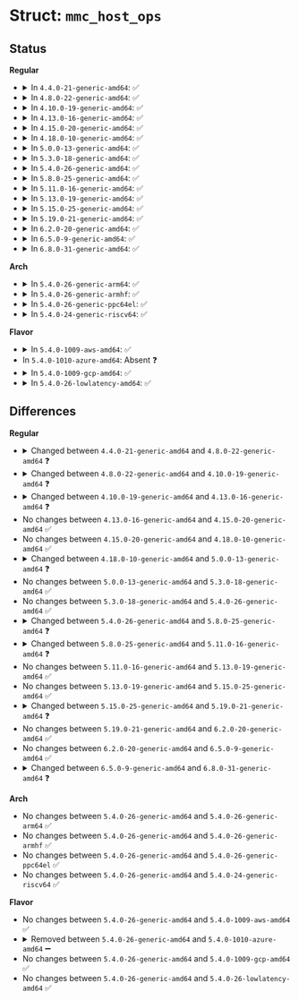 # Struct: <code>mmc_host_ops</code>

## Status
<b>Regular</b>
<ul>
<li>
<details>
<summary>In <code>4.4.0-21-generic-amd64</code>: ✅</summary>

```c
struct mmc_host_ops {
    void (*)(struct mmc_host *, struct mmc_request *, int) post_req;
    void (*)(struct mmc_host *, struct mmc_request *, bool) pre_req;
    void (*)(struct mmc_host *, struct mmc_request *) request;
    void (*)(struct mmc_host *, struct mmc_ios *) set_ios;
    int (*)(struct mmc_host *) get_ro;
    int (*)(struct mmc_host *) get_cd;
    void (*)(struct mmc_host *, int) enable_sdio_irq;
    void (*)(struct mmc_host *, struct mmc_card *) init_card;
    int (*)(struct mmc_host *, struct mmc_ios *) start_signal_voltage_switch;
    int (*)(struct mmc_host *) card_busy;
    int (*)(struct mmc_host *, u32) execute_tuning;
    int (*)(struct mmc_host *, struct mmc_ios *) prepare_hs400_tuning;
    int (*)(struct mmc_card *, unsigned int, int, int, int *) select_drive_strength;
    void (*)(struct mmc_host *) hw_reset;
    void (*)(struct mmc_host *) card_event;
    int (*)(struct mmc_card *, unsigned int, int) multi_io_quirk;
}
```
</details>
</li>
<li>
<details>
<summary>In <code>4.8.0-22-generic-amd64</code>: ✅</summary>

```c
struct mmc_host_ops {
    void (*)(struct mmc_host *, struct mmc_request *, int) post_req;
    void (*)(struct mmc_host *, struct mmc_request *, bool) pre_req;
    void (*)(struct mmc_host *, struct mmc_request *) request;
    void (*)(struct mmc_host *, struct mmc_ios *) set_ios;
    int (*)(struct mmc_host *) get_ro;
    int (*)(struct mmc_host *) get_cd;
    void (*)(struct mmc_host *, int) enable_sdio_irq;
    void (*)(struct mmc_host *, struct mmc_card *) init_card;
    int (*)(struct mmc_host *, struct mmc_ios *) start_signal_voltage_switch;
    int (*)(struct mmc_host *) card_busy;
    int (*)(struct mmc_host *, u32) execute_tuning;
    int (*)(struct mmc_host *, struct mmc_ios *) prepare_hs400_tuning;
    void (*)(struct mmc_host *, struct mmc_ios *) hs400_enhanced_strobe;
    int (*)(struct mmc_card *, unsigned int, int, int, int *) select_drive_strength;
    void (*)(struct mmc_host *) hw_reset;
    void (*)(struct mmc_host *) card_event;
    int (*)(struct mmc_card *, unsigned int, int) multi_io_quirk;
}
```
</details>
</li>
<li>
<details>
<summary>In <code>4.10.0-19-generic-amd64</code>: ✅</summary>

```c
struct mmc_host_ops {
    void (*)(struct mmc_host *, struct mmc_request *, int) post_req;
    void (*)(struct mmc_host *, struct mmc_request *) pre_req;
    void (*)(struct mmc_host *, struct mmc_request *) request;
    void (*)(struct mmc_host *, struct mmc_ios *) set_ios;
    int (*)(struct mmc_host *) get_ro;
    int (*)(struct mmc_host *) get_cd;
    void (*)(struct mmc_host *, int) enable_sdio_irq;
    void (*)(struct mmc_host *, struct mmc_card *) init_card;
    int (*)(struct mmc_host *, struct mmc_ios *) start_signal_voltage_switch;
    int (*)(struct mmc_host *) card_busy;
    int (*)(struct mmc_host *, u32) execute_tuning;
    int (*)(struct mmc_host *, struct mmc_ios *) prepare_hs400_tuning;
    void (*)(struct mmc_host *, struct mmc_ios *) hs400_enhanced_strobe;
    int (*)(struct mmc_card *, unsigned int, int, int, int *) select_drive_strength;
    void (*)(struct mmc_host *) hw_reset;
    void (*)(struct mmc_host *) card_event;
    int (*)(struct mmc_card *, unsigned int, int) multi_io_quirk;
}
```
</details>
</li>
<li>
<details>
<summary>In <code>4.13.0-16-generic-amd64</code>: ✅</summary>

```c
struct mmc_host_ops {
    void (*)(struct mmc_host *, struct mmc_request *, int) post_req;
    void (*)(struct mmc_host *, struct mmc_request *) pre_req;
    void (*)(struct mmc_host *, struct mmc_request *) request;
    void (*)(struct mmc_host *, struct mmc_ios *) set_ios;
    int (*)(struct mmc_host *) get_ro;
    int (*)(struct mmc_host *) get_cd;
    void (*)(struct mmc_host *, int) enable_sdio_irq;
    void (*)(struct mmc_host *) ack_sdio_irq;
    void (*)(struct mmc_host *, struct mmc_card *) init_card;
    int (*)(struct mmc_host *, struct mmc_ios *) start_signal_voltage_switch;
    int (*)(struct mmc_host *) card_busy;
    int (*)(struct mmc_host *, u32) execute_tuning;
    int (*)(struct mmc_host *, struct mmc_ios *) prepare_hs400_tuning;
    void (*)(struct mmc_host *, struct mmc_ios *) hs400_enhanced_strobe;
    int (*)(struct mmc_card *, unsigned int, int, int, int *) select_drive_strength;
    void (*)(struct mmc_host *) hw_reset;
    void (*)(struct mmc_host *) card_event;
    int (*)(struct mmc_card *, unsigned int, int) multi_io_quirk;
}
```
</details>
</li>
<li>
<details>
<summary>In <code>4.15.0-20-generic-amd64</code>: ✅</summary>

```c
struct mmc_host_ops {
    void (*)(struct mmc_host *, struct mmc_request *, int) post_req;
    void (*)(struct mmc_host *, struct mmc_request *) pre_req;
    void (*)(struct mmc_host *, struct mmc_request *) request;
    void (*)(struct mmc_host *, struct mmc_ios *) set_ios;
    int (*)(struct mmc_host *) get_ro;
    int (*)(struct mmc_host *) get_cd;
    void (*)(struct mmc_host *, int) enable_sdio_irq;
    void (*)(struct mmc_host *) ack_sdio_irq;
    void (*)(struct mmc_host *, struct mmc_card *) init_card;
    int (*)(struct mmc_host *, struct mmc_ios *) start_signal_voltage_switch;
    int (*)(struct mmc_host *) card_busy;
    int (*)(struct mmc_host *, u32) execute_tuning;
    int (*)(struct mmc_host *, struct mmc_ios *) prepare_hs400_tuning;
    void (*)(struct mmc_host *, struct mmc_ios *) hs400_enhanced_strobe;
    int (*)(struct mmc_card *, unsigned int, int, int, int *) select_drive_strength;
    void (*)(struct mmc_host *) hw_reset;
    void (*)(struct mmc_host *) card_event;
    int (*)(struct mmc_card *, unsigned int, int) multi_io_quirk;
}
```
</details>
</li>
<li>
<details>
<summary>In <code>4.18.0-10-generic-amd64</code>: ✅</summary>

```c
struct mmc_host_ops {
    void (*)(struct mmc_host *, struct mmc_request *, int) post_req;
    void (*)(struct mmc_host *, struct mmc_request *) pre_req;
    void (*)(struct mmc_host *, struct mmc_request *) request;
    void (*)(struct mmc_host *, struct mmc_ios *) set_ios;
    int (*)(struct mmc_host *) get_ro;
    int (*)(struct mmc_host *) get_cd;
    void (*)(struct mmc_host *, int) enable_sdio_irq;
    void (*)(struct mmc_host *) ack_sdio_irq;
    void (*)(struct mmc_host *, struct mmc_card *) init_card;
    int (*)(struct mmc_host *, struct mmc_ios *) start_signal_voltage_switch;
    int (*)(struct mmc_host *) card_busy;
    int (*)(struct mmc_host *, u32) execute_tuning;
    int (*)(struct mmc_host *, struct mmc_ios *) prepare_hs400_tuning;
    void (*)(struct mmc_host *, struct mmc_ios *) hs400_enhanced_strobe;
    int (*)(struct mmc_card *, unsigned int, int, int, int *) select_drive_strength;
    void (*)(struct mmc_host *) hw_reset;
    void (*)(struct mmc_host *) card_event;
    int (*)(struct mmc_card *, unsigned int, int) multi_io_quirk;
}
```
</details>
</li>
<li>
<details>
<summary>In <code>5.0.0-13-generic-amd64</code>: ✅</summary>

```c
struct mmc_host_ops {
    void (*)(struct mmc_host *, struct mmc_request *, int) post_req;
    void (*)(struct mmc_host *, struct mmc_request *) pre_req;
    void (*)(struct mmc_host *, struct mmc_request *) request;
    void (*)(struct mmc_host *, struct mmc_ios *) set_ios;
    int (*)(struct mmc_host *) get_ro;
    int (*)(struct mmc_host *) get_cd;
    void (*)(struct mmc_host *, int) enable_sdio_irq;
    void (*)(struct mmc_host *) ack_sdio_irq;
    void (*)(struct mmc_host *, struct mmc_card *) init_card;
    int (*)(struct mmc_host *, struct mmc_ios *) start_signal_voltage_switch;
    int (*)(struct mmc_host *) card_busy;
    int (*)(struct mmc_host *, u32) execute_tuning;
    int (*)(struct mmc_host *, struct mmc_ios *) prepare_hs400_tuning;
    int (*)(struct mmc_host *) hs400_prepare_ddr;
    void (*)(struct mmc_host *) hs400_downgrade;
    void (*)(struct mmc_host *) hs400_complete;
    void (*)(struct mmc_host *, struct mmc_ios *) hs400_enhanced_strobe;
    int (*)(struct mmc_card *, unsigned int, int, int, int *) select_drive_strength;
    void (*)(struct mmc_host *) hw_reset;
    void (*)(struct mmc_host *) card_event;
    int (*)(struct mmc_card *, unsigned int, int) multi_io_quirk;
}
```
</details>
</li>
<li>
<details>
<summary>In <code>5.3.0-18-generic-amd64</code>: ✅</summary>

```c
struct mmc_host_ops {
    void (*)(struct mmc_host *, struct mmc_request *, int) post_req;
    void (*)(struct mmc_host *, struct mmc_request *) pre_req;
    void (*)(struct mmc_host *, struct mmc_request *) request;
    void (*)(struct mmc_host *, struct mmc_ios *) set_ios;
    int (*)(struct mmc_host *) get_ro;
    int (*)(struct mmc_host *) get_cd;
    void (*)(struct mmc_host *, int) enable_sdio_irq;
    void (*)(struct mmc_host *) ack_sdio_irq;
    void (*)(struct mmc_host *, struct mmc_card *) init_card;
    int (*)(struct mmc_host *, struct mmc_ios *) start_signal_voltage_switch;
    int (*)(struct mmc_host *) card_busy;
    int (*)(struct mmc_host *, u32) execute_tuning;
    int (*)(struct mmc_host *, struct mmc_ios *) prepare_hs400_tuning;
    int (*)(struct mmc_host *) hs400_prepare_ddr;
    void (*)(struct mmc_host *) hs400_downgrade;
    void (*)(struct mmc_host *) hs400_complete;
    void (*)(struct mmc_host *, struct mmc_ios *) hs400_enhanced_strobe;
    int (*)(struct mmc_card *, unsigned int, int, int, int *) select_drive_strength;
    void (*)(struct mmc_host *) hw_reset;
    void (*)(struct mmc_host *) card_event;
    int (*)(struct mmc_card *, unsigned int, int) multi_io_quirk;
}
```
</details>
</li>
<li>
<details>
<summary>In <code>5.4.0-26-generic-amd64</code>: ✅</summary>

```c
struct mmc_host_ops {
    void (*)(struct mmc_host *, struct mmc_request *, int) post_req;
    void (*)(struct mmc_host *, struct mmc_request *) pre_req;
    void (*)(struct mmc_host *, struct mmc_request *) request;
    void (*)(struct mmc_host *, struct mmc_ios *) set_ios;
    int (*)(struct mmc_host *) get_ro;
    int (*)(struct mmc_host *) get_cd;
    void (*)(struct mmc_host *, int) enable_sdio_irq;
    void (*)(struct mmc_host *) ack_sdio_irq;
    void (*)(struct mmc_host *, struct mmc_card *) init_card;
    int (*)(struct mmc_host *, struct mmc_ios *) start_signal_voltage_switch;
    int (*)(struct mmc_host *) card_busy;
    int (*)(struct mmc_host *, u32) execute_tuning;
    int (*)(struct mmc_host *, struct mmc_ios *) prepare_hs400_tuning;
    int (*)(struct mmc_host *) hs400_prepare_ddr;
    void (*)(struct mmc_host *) hs400_downgrade;
    void (*)(struct mmc_host *) hs400_complete;
    void (*)(struct mmc_host *, struct mmc_ios *) hs400_enhanced_strobe;
    int (*)(struct mmc_card *, unsigned int, int, int, int *) select_drive_strength;
    void (*)(struct mmc_host *) hw_reset;
    void (*)(struct mmc_host *) card_event;
    int (*)(struct mmc_card *, unsigned int, int) multi_io_quirk;
}
```
</details>
</li>
<li>
<details>
<summary>In <code>5.8.0-25-generic-amd64</code>: ✅</summary>

```c
struct mmc_host_ops {
    void (*)(struct mmc_host *, struct mmc_request *, int) post_req;
    void (*)(struct mmc_host *, struct mmc_request *) pre_req;
    void (*)(struct mmc_host *, struct mmc_request *) request;
    int (*)(struct mmc_host *, struct mmc_request *) request_atomic;
    void (*)(struct mmc_host *, struct mmc_ios *) set_ios;
    int (*)(struct mmc_host *) get_ro;
    int (*)(struct mmc_host *) get_cd;
    void (*)(struct mmc_host *, int) enable_sdio_irq;
    void (*)(struct mmc_host *) ack_sdio_irq;
    void (*)(struct mmc_host *, struct mmc_card *) init_card;
    int (*)(struct mmc_host *, struct mmc_ios *) start_signal_voltage_switch;
    int (*)(struct mmc_host *) card_busy;
    int (*)(struct mmc_host *, u32) execute_tuning;
    int (*)(struct mmc_host *, struct mmc_ios *) prepare_hs400_tuning;
    int (*)(struct mmc_host *) hs400_prepare_ddr;
    void (*)(struct mmc_host *) hs400_downgrade;
    void (*)(struct mmc_host *) hs400_complete;
    void (*)(struct mmc_host *, struct mmc_ios *) hs400_enhanced_strobe;
    int (*)(struct mmc_card *, unsigned int, int, int, int *) select_drive_strength;
    void (*)(struct mmc_host *) hw_reset;
    void (*)(struct mmc_host *) card_event;
    int (*)(struct mmc_card *, unsigned int, int) multi_io_quirk;
}
```
</details>
</li>
<li>
<details>
<summary>In <code>5.11.0-16-generic-amd64</code>: ✅</summary>

```c
struct mmc_host_ops {
    void (*)(struct mmc_host *, struct mmc_request *, int) post_req;
    void (*)(struct mmc_host *, struct mmc_request *) pre_req;
    void (*)(struct mmc_host *, struct mmc_request *) request;
    int (*)(struct mmc_host *, struct mmc_request *) request_atomic;
    void (*)(struct mmc_host *, struct mmc_ios *) set_ios;
    int (*)(struct mmc_host *) get_ro;
    int (*)(struct mmc_host *) get_cd;
    void (*)(struct mmc_host *, int) enable_sdio_irq;
    void (*)(struct mmc_host *) ack_sdio_irq;
    void (*)(struct mmc_host *, struct mmc_card *) init_card;
    int (*)(struct mmc_host *, struct mmc_ios *) start_signal_voltage_switch;
    int (*)(struct mmc_host *) card_busy;
    int (*)(struct mmc_host *, u32) execute_tuning;
    int (*)(struct mmc_host *, struct mmc_ios *) prepare_hs400_tuning;
    int (*)(struct mmc_host *) hs400_prepare_ddr;
    void (*)(struct mmc_host *) hs400_downgrade;
    void (*)(struct mmc_host *) hs400_complete;
    void (*)(struct mmc_host *, struct mmc_ios *) hs400_enhanced_strobe;
    int (*)(struct mmc_card *, unsigned int, int, int, int *) select_drive_strength;
    void (*)(struct mmc_host *) hw_reset;
    void (*)(struct mmc_host *) card_event;
    int (*)(struct mmc_card *, unsigned int, int) multi_io_quirk;
    int (*)(struct mmc_host *, struct mmc_ios *) init_sd_express;
}
```
</details>
</li>
<li>
<details>
<summary>In <code>5.13.0-19-generic-amd64</code>: ✅</summary>

```c
struct mmc_host_ops {
    void (*)(struct mmc_host *, struct mmc_request *, int) post_req;
    void (*)(struct mmc_host *, struct mmc_request *) pre_req;
    void (*)(struct mmc_host *, struct mmc_request *) request;
    int (*)(struct mmc_host *, struct mmc_request *) request_atomic;
    void (*)(struct mmc_host *, struct mmc_ios *) set_ios;
    int (*)(struct mmc_host *) get_ro;
    int (*)(struct mmc_host *) get_cd;
    void (*)(struct mmc_host *, int) enable_sdio_irq;
    void (*)(struct mmc_host *) ack_sdio_irq;
    void (*)(struct mmc_host *, struct mmc_card *) init_card;
    int (*)(struct mmc_host *, struct mmc_ios *) start_signal_voltage_switch;
    int (*)(struct mmc_host *) card_busy;
    int (*)(struct mmc_host *, u32) execute_tuning;
    int (*)(struct mmc_host *, struct mmc_ios *) prepare_hs400_tuning;
    int (*)(struct mmc_host *) hs400_prepare_ddr;
    void (*)(struct mmc_host *) hs400_downgrade;
    void (*)(struct mmc_host *) hs400_complete;
    void (*)(struct mmc_host *, struct mmc_ios *) hs400_enhanced_strobe;
    int (*)(struct mmc_card *, unsigned int, int, int, int *) select_drive_strength;
    void (*)(struct mmc_host *) hw_reset;
    void (*)(struct mmc_host *) card_event;
    int (*)(struct mmc_card *, unsigned int, int) multi_io_quirk;
    int (*)(struct mmc_host *, struct mmc_ios *) init_sd_express;
}
```
</details>
</li>
<li>
<details>
<summary>In <code>5.15.0-25-generic-amd64</code>: ✅</summary>

```c
struct mmc_host_ops {
    void (*)(struct mmc_host *, struct mmc_request *, int) post_req;
    void (*)(struct mmc_host *, struct mmc_request *) pre_req;
    void (*)(struct mmc_host *, struct mmc_request *) request;
    int (*)(struct mmc_host *, struct mmc_request *) request_atomic;
    void (*)(struct mmc_host *, struct mmc_ios *) set_ios;
    int (*)(struct mmc_host *) get_ro;
    int (*)(struct mmc_host *) get_cd;
    void (*)(struct mmc_host *, int) enable_sdio_irq;
    void (*)(struct mmc_host *) ack_sdio_irq;
    void (*)(struct mmc_host *, struct mmc_card *) init_card;
    int (*)(struct mmc_host *, struct mmc_ios *) start_signal_voltage_switch;
    int (*)(struct mmc_host *) card_busy;
    int (*)(struct mmc_host *, u32) execute_tuning;
    int (*)(struct mmc_host *, struct mmc_ios *) prepare_hs400_tuning;
    int (*)(struct mmc_host *) hs400_prepare_ddr;
    void (*)(struct mmc_host *) hs400_downgrade;
    void (*)(struct mmc_host *) hs400_complete;
    void (*)(struct mmc_host *, struct mmc_ios *) hs400_enhanced_strobe;
    int (*)(struct mmc_card *, unsigned int, int, int, int *) select_drive_strength;
    void (*)(struct mmc_host *) hw_reset;
    void (*)(struct mmc_host *) card_event;
    int (*)(struct mmc_card *, unsigned int, int) multi_io_quirk;
    int (*)(struct mmc_host *, struct mmc_ios *) init_sd_express;
}
```
</details>
</li>
<li>
<details>
<summary>In <code>5.19.0-21-generic-amd64</code>: ✅</summary>

```c
struct mmc_host_ops {
    void (*)(struct mmc_host *, struct mmc_request *, int) post_req;
    void (*)(struct mmc_host *, struct mmc_request *) pre_req;
    void (*)(struct mmc_host *, struct mmc_request *) request;
    int (*)(struct mmc_host *, struct mmc_request *) request_atomic;
    void (*)(struct mmc_host *, struct mmc_ios *) set_ios;
    int (*)(struct mmc_host *) get_ro;
    int (*)(struct mmc_host *) get_cd;
    void (*)(struct mmc_host *, int) enable_sdio_irq;
    void (*)(struct mmc_host *) ack_sdio_irq;
    void (*)(struct mmc_host *, struct mmc_card *) init_card;
    int (*)(struct mmc_host *, struct mmc_ios *) start_signal_voltage_switch;
    int (*)(struct mmc_host *) card_busy;
    int (*)(struct mmc_host *, u32) execute_tuning;
    int (*)(struct mmc_host *, struct mmc_ios *) prepare_hs400_tuning;
    int (*)(struct mmc_host *, struct mmc_card *) execute_hs400_tuning;
    int (*)(struct mmc_host *) hs400_prepare_ddr;
    void (*)(struct mmc_host *) hs400_downgrade;
    void (*)(struct mmc_host *) hs400_complete;
    void (*)(struct mmc_host *, struct mmc_ios *) hs400_enhanced_strobe;
    int (*)(struct mmc_card *, unsigned int, int, int, int *) select_drive_strength;
    void (*)(struct mmc_host *) card_hw_reset;
    void (*)(struct mmc_host *) card_event;
    int (*)(struct mmc_card *, unsigned int, int) multi_io_quirk;
    int (*)(struct mmc_host *, struct mmc_ios *) init_sd_express;
}
```
</details>
</li>
<li>
<details>
<summary>In <code>6.2.0-20-generic-amd64</code>: ✅</summary>

```c
struct mmc_host_ops {
    void (*)(struct mmc_host *, struct mmc_request *, int) post_req;
    void (*)(struct mmc_host *, struct mmc_request *) pre_req;
    void (*)(struct mmc_host *, struct mmc_request *) request;
    int (*)(struct mmc_host *, struct mmc_request *) request_atomic;
    void (*)(struct mmc_host *, struct mmc_ios *) set_ios;
    int (*)(struct mmc_host *) get_ro;
    int (*)(struct mmc_host *) get_cd;
    void (*)(struct mmc_host *, int) enable_sdio_irq;
    void (*)(struct mmc_host *) ack_sdio_irq;
    void (*)(struct mmc_host *, struct mmc_card *) init_card;
    int (*)(struct mmc_host *, struct mmc_ios *) start_signal_voltage_switch;
    int (*)(struct mmc_host *) card_busy;
    int (*)(struct mmc_host *, u32) execute_tuning;
    int (*)(struct mmc_host *, struct mmc_ios *) prepare_hs400_tuning;
    int (*)(struct mmc_host *, struct mmc_card *) execute_hs400_tuning;
    int (*)(struct mmc_host *) hs400_prepare_ddr;
    void (*)(struct mmc_host *) hs400_downgrade;
    void (*)(struct mmc_host *) hs400_complete;
    void (*)(struct mmc_host *, struct mmc_ios *) hs400_enhanced_strobe;
    int (*)(struct mmc_card *, unsigned int, int, int, int *) select_drive_strength;
    void (*)(struct mmc_host *) card_hw_reset;
    void (*)(struct mmc_host *) card_event;
    int (*)(struct mmc_card *, unsigned int, int) multi_io_quirk;
    int (*)(struct mmc_host *, struct mmc_ios *) init_sd_express;
}
```
</details>
</li>
<li>
<details>
<summary>In <code>6.5.0-9-generic-amd64</code>: ✅</summary>

```c
struct mmc_host_ops {
    void (*)(struct mmc_host *, struct mmc_request *, int) post_req;
    void (*)(struct mmc_host *, struct mmc_request *) pre_req;
    void (*)(struct mmc_host *, struct mmc_request *) request;
    int (*)(struct mmc_host *, struct mmc_request *) request_atomic;
    void (*)(struct mmc_host *, struct mmc_ios *) set_ios;
    int (*)(struct mmc_host *) get_ro;
    int (*)(struct mmc_host *) get_cd;
    void (*)(struct mmc_host *, int) enable_sdio_irq;
    void (*)(struct mmc_host *) ack_sdio_irq;
    void (*)(struct mmc_host *, struct mmc_card *) init_card;
    int (*)(struct mmc_host *, struct mmc_ios *) start_signal_voltage_switch;
    int (*)(struct mmc_host *) card_busy;
    int (*)(struct mmc_host *, u32) execute_tuning;
    int (*)(struct mmc_host *, struct mmc_ios *) prepare_hs400_tuning;
    int (*)(struct mmc_host *, struct mmc_card *) execute_hs400_tuning;
    int (*)(struct mmc_host *) hs400_prepare_ddr;
    void (*)(struct mmc_host *) hs400_downgrade;
    void (*)(struct mmc_host *) hs400_complete;
    void (*)(struct mmc_host *, struct mmc_ios *) hs400_enhanced_strobe;
    int (*)(struct mmc_card *, unsigned int, int, int, int *) select_drive_strength;
    void (*)(struct mmc_host *) card_hw_reset;
    void (*)(struct mmc_host *) card_event;
    int (*)(struct mmc_card *, unsigned int, int) multi_io_quirk;
    int (*)(struct mmc_host *, struct mmc_ios *) init_sd_express;
}
```
</details>
</li>
<li>
<details>
<summary>In <code>6.8.0-31-generic-amd64</code>: ✅</summary>

```c
struct mmc_host_ops {
    void (*)(struct mmc_host *, struct mmc_request *, int) post_req;
    void (*)(struct mmc_host *, struct mmc_request *) pre_req;
    void (*)(struct mmc_host *, struct mmc_request *) request;
    int (*)(struct mmc_host *, struct mmc_request *) request_atomic;
    void (*)(struct mmc_host *, struct mmc_ios *) set_ios;
    int (*)(struct mmc_host *) get_ro;
    int (*)(struct mmc_host *) get_cd;
    void (*)(struct mmc_host *, int) enable_sdio_irq;
    void (*)(struct mmc_host *) ack_sdio_irq;
    void (*)(struct mmc_host *, struct mmc_card *) init_card;
    int (*)(struct mmc_host *, struct mmc_ios *) start_signal_voltage_switch;
    int (*)(struct mmc_host *) card_busy;
    int (*)(struct mmc_host *, u32) execute_tuning;
    int (*)(struct mmc_host *, struct mmc_ios *) prepare_hs400_tuning;
    int (*)(struct mmc_host *, struct mmc_card *) execute_hs400_tuning;
    int (*)(struct mmc_host *, struct mmc_card *) prepare_sd_hs_tuning;
    int (*)(struct mmc_host *, struct mmc_card *) execute_sd_hs_tuning;
    int (*)(struct mmc_host *) hs400_prepare_ddr;
    void (*)(struct mmc_host *) hs400_downgrade;
    void (*)(struct mmc_host *) hs400_complete;
    void (*)(struct mmc_host *, struct mmc_ios *) hs400_enhanced_strobe;
    int (*)(struct mmc_card *, unsigned int, int, int, int *) select_drive_strength;
    void (*)(struct mmc_host *) card_hw_reset;
    void (*)(struct mmc_host *) card_event;
    int (*)(struct mmc_card *, unsigned int, int) multi_io_quirk;
    int (*)(struct mmc_host *, struct mmc_ios *) init_sd_express;
}
```
</details>
</li>
</ul>
<b>Arch</b>
<ul>
<li>
<details>
<summary>In <code>5.4.0-26-generic-arm64</code>: ✅</summary>

```c
struct mmc_host_ops {
    void (*)(struct mmc_host *, struct mmc_request *, int) post_req;
    void (*)(struct mmc_host *, struct mmc_request *) pre_req;
    void (*)(struct mmc_host *, struct mmc_request *) request;
    void (*)(struct mmc_host *, struct mmc_ios *) set_ios;
    int (*)(struct mmc_host *) get_ro;
    int (*)(struct mmc_host *) get_cd;
    void (*)(struct mmc_host *, int) enable_sdio_irq;
    void (*)(struct mmc_host *) ack_sdio_irq;
    void (*)(struct mmc_host *, struct mmc_card *) init_card;
    int (*)(struct mmc_host *, struct mmc_ios *) start_signal_voltage_switch;
    int (*)(struct mmc_host *) card_busy;
    int (*)(struct mmc_host *, u32) execute_tuning;
    int (*)(struct mmc_host *, struct mmc_ios *) prepare_hs400_tuning;
    int (*)(struct mmc_host *) hs400_prepare_ddr;
    void (*)(struct mmc_host *) hs400_downgrade;
    void (*)(struct mmc_host *) hs400_complete;
    void (*)(struct mmc_host *, struct mmc_ios *) hs400_enhanced_strobe;
    int (*)(struct mmc_card *, unsigned int, int, int, int *) select_drive_strength;
    void (*)(struct mmc_host *) hw_reset;
    void (*)(struct mmc_host *) card_event;
    int (*)(struct mmc_card *, unsigned int, int) multi_io_quirk;
}
```
</details>
</li>
<li>
<details>
<summary>In <code>5.4.0-26-generic-armhf</code>: ✅</summary>

```c
struct mmc_host_ops {
    void (*)(struct mmc_host *, struct mmc_request *, int) post_req;
    void (*)(struct mmc_host *, struct mmc_request *) pre_req;
    void (*)(struct mmc_host *, struct mmc_request *) request;
    void (*)(struct mmc_host *, struct mmc_ios *) set_ios;
    int (*)(struct mmc_host *) get_ro;
    int (*)(struct mmc_host *) get_cd;
    void (*)(struct mmc_host *, int) enable_sdio_irq;
    void (*)(struct mmc_host *) ack_sdio_irq;
    void (*)(struct mmc_host *, struct mmc_card *) init_card;
    int (*)(struct mmc_host *, struct mmc_ios *) start_signal_voltage_switch;
    int (*)(struct mmc_host *) card_busy;
    int (*)(struct mmc_host *, u32) execute_tuning;
    int (*)(struct mmc_host *, struct mmc_ios *) prepare_hs400_tuning;
    int (*)(struct mmc_host *) hs400_prepare_ddr;
    void (*)(struct mmc_host *) hs400_downgrade;
    void (*)(struct mmc_host *) hs400_complete;
    void (*)(struct mmc_host *, struct mmc_ios *) hs400_enhanced_strobe;
    int (*)(struct mmc_card *, unsigned int, int, int, int *) select_drive_strength;
    void (*)(struct mmc_host *) hw_reset;
    void (*)(struct mmc_host *) card_event;
    int (*)(struct mmc_card *, unsigned int, int) multi_io_quirk;
}
```
</details>
</li>
<li>
<details>
<summary>In <code>5.4.0-26-generic-ppc64el</code>: ✅</summary>

```c
struct mmc_host_ops {
    void (*)(struct mmc_host *, struct mmc_request *, int) post_req;
    void (*)(struct mmc_host *, struct mmc_request *) pre_req;
    void (*)(struct mmc_host *, struct mmc_request *) request;
    void (*)(struct mmc_host *, struct mmc_ios *) set_ios;
    int (*)(struct mmc_host *) get_ro;
    int (*)(struct mmc_host *) get_cd;
    void (*)(struct mmc_host *, int) enable_sdio_irq;
    void (*)(struct mmc_host *) ack_sdio_irq;
    void (*)(struct mmc_host *, struct mmc_card *) init_card;
    int (*)(struct mmc_host *, struct mmc_ios *) start_signal_voltage_switch;
    int (*)(struct mmc_host *) card_busy;
    int (*)(struct mmc_host *, u32) execute_tuning;
    int (*)(struct mmc_host *, struct mmc_ios *) prepare_hs400_tuning;
    int (*)(struct mmc_host *) hs400_prepare_ddr;
    void (*)(struct mmc_host *) hs400_downgrade;
    void (*)(struct mmc_host *) hs400_complete;
    void (*)(struct mmc_host *, struct mmc_ios *) hs400_enhanced_strobe;
    int (*)(struct mmc_card *, unsigned int, int, int, int *) select_drive_strength;
    void (*)(struct mmc_host *) hw_reset;
    void (*)(struct mmc_host *) card_event;
    int (*)(struct mmc_card *, unsigned int, int) multi_io_quirk;
}
```
</details>
</li>
<li>
<details>
<summary>In <code>5.4.0-24-generic-riscv64</code>: ✅</summary>

```c
struct mmc_host_ops {
    void (*)(struct mmc_host *, struct mmc_request *, int) post_req;
    void (*)(struct mmc_host *, struct mmc_request *) pre_req;
    void (*)(struct mmc_host *, struct mmc_request *) request;
    void (*)(struct mmc_host *, struct mmc_ios *) set_ios;
    int (*)(struct mmc_host *) get_ro;
    int (*)(struct mmc_host *) get_cd;
    void (*)(struct mmc_host *, int) enable_sdio_irq;
    void (*)(struct mmc_host *) ack_sdio_irq;
    void (*)(struct mmc_host *, struct mmc_card *) init_card;
    int (*)(struct mmc_host *, struct mmc_ios *) start_signal_voltage_switch;
    int (*)(struct mmc_host *) card_busy;
    int (*)(struct mmc_host *, u32) execute_tuning;
    int (*)(struct mmc_host *, struct mmc_ios *) prepare_hs400_tuning;
    int (*)(struct mmc_host *) hs400_prepare_ddr;
    void (*)(struct mmc_host *) hs400_downgrade;
    void (*)(struct mmc_host *) hs400_complete;
    void (*)(struct mmc_host *, struct mmc_ios *) hs400_enhanced_strobe;
    int (*)(struct mmc_card *, unsigned int, int, int, int *) select_drive_strength;
    void (*)(struct mmc_host *) hw_reset;
    void (*)(struct mmc_host *) card_event;
    int (*)(struct mmc_card *, unsigned int, int) multi_io_quirk;
}
```
</details>
</li>
</ul>
<b>Flavor</b>
<ul>
<li>
<details>
<summary>In <code>5.4.0-1009-aws-amd64</code>: ✅</summary>

```c
struct mmc_host_ops {
    void (*)(struct mmc_host *, struct mmc_request *, int) post_req;
    void (*)(struct mmc_host *, struct mmc_request *) pre_req;
    void (*)(struct mmc_host *, struct mmc_request *) request;
    void (*)(struct mmc_host *, struct mmc_ios *) set_ios;
    int (*)(struct mmc_host *) get_ro;
    int (*)(struct mmc_host *) get_cd;
    void (*)(struct mmc_host *, int) enable_sdio_irq;
    void (*)(struct mmc_host *) ack_sdio_irq;
    void (*)(struct mmc_host *, struct mmc_card *) init_card;
    int (*)(struct mmc_host *, struct mmc_ios *) start_signal_voltage_switch;
    int (*)(struct mmc_host *) card_busy;
    int (*)(struct mmc_host *, u32) execute_tuning;
    int (*)(struct mmc_host *, struct mmc_ios *) prepare_hs400_tuning;
    int (*)(struct mmc_host *) hs400_prepare_ddr;
    void (*)(struct mmc_host *) hs400_downgrade;
    void (*)(struct mmc_host *) hs400_complete;
    void (*)(struct mmc_host *, struct mmc_ios *) hs400_enhanced_strobe;
    int (*)(struct mmc_card *, unsigned int, int, int, int *) select_drive_strength;
    void (*)(struct mmc_host *) hw_reset;
    void (*)(struct mmc_host *) card_event;
    int (*)(struct mmc_card *, unsigned int, int) multi_io_quirk;
}
```
</details>
</li>
<li>
In <code>5.4.0-1010-azure-amd64</code>: Absent ❓
</li>
<li>
<details>
<summary>In <code>5.4.0-1009-gcp-amd64</code>: ✅</summary>

```c
struct mmc_host_ops {
    void (*)(struct mmc_host *, struct mmc_request *, int) post_req;
    void (*)(struct mmc_host *, struct mmc_request *) pre_req;
    void (*)(struct mmc_host *, struct mmc_request *) request;
    void (*)(struct mmc_host *, struct mmc_ios *) set_ios;
    int (*)(struct mmc_host *) get_ro;
    int (*)(struct mmc_host *) get_cd;
    void (*)(struct mmc_host *, int) enable_sdio_irq;
    void (*)(struct mmc_host *) ack_sdio_irq;
    void (*)(struct mmc_host *, struct mmc_card *) init_card;
    int (*)(struct mmc_host *, struct mmc_ios *) start_signal_voltage_switch;
    int (*)(struct mmc_host *) card_busy;
    int (*)(struct mmc_host *, u32) execute_tuning;
    int (*)(struct mmc_host *, struct mmc_ios *) prepare_hs400_tuning;
    int (*)(struct mmc_host *) hs400_prepare_ddr;
    void (*)(struct mmc_host *) hs400_downgrade;
    void (*)(struct mmc_host *) hs400_complete;
    void (*)(struct mmc_host *, struct mmc_ios *) hs400_enhanced_strobe;
    int (*)(struct mmc_card *, unsigned int, int, int, int *) select_drive_strength;
    void (*)(struct mmc_host *) hw_reset;
    void (*)(struct mmc_host *) card_event;
    int (*)(struct mmc_card *, unsigned int, int) multi_io_quirk;
}
```
</details>
</li>
<li>
<details>
<summary>In <code>5.4.0-26-lowlatency-amd64</code>: ✅</summary>

```c
struct mmc_host_ops {
    void (*)(struct mmc_host *, struct mmc_request *, int) post_req;
    void (*)(struct mmc_host *, struct mmc_request *) pre_req;
    void (*)(struct mmc_host *, struct mmc_request *) request;
    void (*)(struct mmc_host *, struct mmc_ios *) set_ios;
    int (*)(struct mmc_host *) get_ro;
    int (*)(struct mmc_host *) get_cd;
    void (*)(struct mmc_host *, int) enable_sdio_irq;
    void (*)(struct mmc_host *) ack_sdio_irq;
    void (*)(struct mmc_host *, struct mmc_card *) init_card;
    int (*)(struct mmc_host *, struct mmc_ios *) start_signal_voltage_switch;
    int (*)(struct mmc_host *) card_busy;
    int (*)(struct mmc_host *, u32) execute_tuning;
    int (*)(struct mmc_host *, struct mmc_ios *) prepare_hs400_tuning;
    int (*)(struct mmc_host *) hs400_prepare_ddr;
    void (*)(struct mmc_host *) hs400_downgrade;
    void (*)(struct mmc_host *) hs400_complete;
    void (*)(struct mmc_host *, struct mmc_ios *) hs400_enhanced_strobe;
    int (*)(struct mmc_card *, unsigned int, int, int, int *) select_drive_strength;
    void (*)(struct mmc_host *) hw_reset;
    void (*)(struct mmc_host *) card_event;
    int (*)(struct mmc_card *, unsigned int, int) multi_io_quirk;
}
```
</details>
</li>
</ul>

## Differences
<b>Regular</b>
<ul>
<li>
<details>
<summary>Changed between <code>4.4.0-21-generic-amd64</code> and <code>4.8.0-22-generic-amd64</code> ❓</summary>
<ul>
<li>
<b>Field added. </b>
<code>void (*)(struct mmc_host *, struct mmc_ios *) hs400_enhanced_strobe</code>
</li>
</ul>
</details>
</li>
<li>
<details>
<summary>Changed between <code>4.8.0-22-generic-amd64</code> and <code>4.10.0-19-generic-amd64</code> ❓</summary>
<ul>
<li>
<b>Field type changed. </b>
<code>void (*)(struct mmc_host *, struct mmc_request *, bool) pre_req</code> ➡️ <code>void (*)(struct mmc_host *, struct mmc_request *) pre_req</code>
</li>
</ul>
</details>
</li>
<li>
<details>
<summary>Changed between <code>4.10.0-19-generic-amd64</code> and <code>4.13.0-16-generic-amd64</code> ❓</summary>
<ul>
<li>
<b>Field added. </b>
<code>void (*)(struct mmc_host *) ack_sdio_irq</code>
</li>
</ul>
</details>
</li>
<li>
No changes between <code>4.13.0-16-generic-amd64</code> and <code>4.15.0-20-generic-amd64</code> ✅
</li>
<li>
No changes between <code>4.15.0-20-generic-amd64</code> and <code>4.18.0-10-generic-amd64</code> ✅
</li>
<li>
<details>
<summary>Changed between <code>4.18.0-10-generic-amd64</code> and <code>5.0.0-13-generic-amd64</code> ❓</summary>
<ul>
<li>
<b>Field added. </b>
<code>int (*)(struct mmc_host *) hs400_prepare_ddr</code>
</li>
<li>
<b>Field added. </b>
<code>void (*)(struct mmc_host *) hs400_downgrade</code>
</li>
<li>
<b>Field added. </b>
<code>void (*)(struct mmc_host *) hs400_complete</code>
</li>
</ul>
</details>
</li>
<li>
No changes between <code>5.0.0-13-generic-amd64</code> and <code>5.3.0-18-generic-amd64</code> ✅
</li>
<li>
No changes between <code>5.3.0-18-generic-amd64</code> and <code>5.4.0-26-generic-amd64</code> ✅
</li>
<li>
<details>
<summary>Changed between <code>5.4.0-26-generic-amd64</code> and <code>5.8.0-25-generic-amd64</code> ❓</summary>
<ul>
<li>
<b>Field added. </b>
<code>int (*)(struct mmc_host *, struct mmc_request *) request_atomic</code>
</li>
</ul>
</details>
</li>
<li>
<details>
<summary>Changed between <code>5.8.0-25-generic-amd64</code> and <code>5.11.0-16-generic-amd64</code> ❓</summary>
<ul>
<li>
<b>Field added. </b>
<code>int (*)(struct mmc_host *, struct mmc_ios *) init_sd_express</code>
</li>
</ul>
</details>
</li>
<li>
No changes between <code>5.11.0-16-generic-amd64</code> and <code>5.13.0-19-generic-amd64</code> ✅
</li>
<li>
No changes between <code>5.13.0-19-generic-amd64</code> and <code>5.15.0-25-generic-amd64</code> ✅
</li>
<li>
<details>
<summary>Changed between <code>5.15.0-25-generic-amd64</code> and <code>5.19.0-21-generic-amd64</code> ❓</summary>
<ul>
<li>
<b>Field added. </b>
<code>int (*)(struct mmc_host *, struct mmc_card *) execute_hs400_tuning</code>
</li>
<li>
<b>Field added. </b>
<code>void (*)(struct mmc_host *) card_hw_reset</code>
</li>
<li>
<b>Field removed. </b>
<code>void (*)(struct mmc_host *) hw_reset</code>
</li>
</ul>
</details>
</li>
<li>
No changes between <code>5.19.0-21-generic-amd64</code> and <code>6.2.0-20-generic-amd64</code> ✅
</li>
<li>
No changes between <code>6.2.0-20-generic-amd64</code> and <code>6.5.0-9-generic-amd64</code> ✅
</li>
<li>
<details>
<summary>Changed between <code>6.5.0-9-generic-amd64</code> and <code>6.8.0-31-generic-amd64</code> ❓</summary>
<ul>
<li>
<b>Field added. </b>
<code>int (*)(struct mmc_host *, struct mmc_card *) prepare_sd_hs_tuning</code>
</li>
<li>
<b>Field added. </b>
<code>int (*)(struct mmc_host *, struct mmc_card *) execute_sd_hs_tuning</code>
</li>
</ul>
</details>
</li>
</ul>
<b>Arch</b>
<ul>
<li>
No changes between <code>5.4.0-26-generic-amd64</code> and <code>5.4.0-26-generic-arm64</code> ✅
</li>
<li>
No changes between <code>5.4.0-26-generic-amd64</code> and <code>5.4.0-26-generic-armhf</code> ✅
</li>
<li>
No changes between <code>5.4.0-26-generic-amd64</code> and <code>5.4.0-26-generic-ppc64el</code> ✅
</li>
<li>
No changes between <code>5.4.0-26-generic-amd64</code> and <code>5.4.0-24-generic-riscv64</code> ✅
</li>
</ul>
<b>Flavor</b>
<ul>
<li>
No changes between <code>5.4.0-26-generic-amd64</code> and <code>5.4.0-1009-aws-amd64</code> ✅
</li>
<li>
<details>
<summary>Removed between <code>5.4.0-26-generic-amd64</code> and <code>5.4.0-1010-azure-amd64</code> ➖</summary>

```c
struct mmc_host_ops {
    void (*)(struct mmc_host *, struct mmc_request *, int) post_req;
    void (*)(struct mmc_host *, struct mmc_request *) pre_req;
    void (*)(struct mmc_host *, struct mmc_request *) request;
    void (*)(struct mmc_host *, struct mmc_ios *) set_ios;
    int (*)(struct mmc_host *) get_ro;
    int (*)(struct mmc_host *) get_cd;
    void (*)(struct mmc_host *, int) enable_sdio_irq;
    void (*)(struct mmc_host *) ack_sdio_irq;
    void (*)(struct mmc_host *, struct mmc_card *) init_card;
    int (*)(struct mmc_host *, struct mmc_ios *) start_signal_voltage_switch;
    int (*)(struct mmc_host *) card_busy;
    int (*)(struct mmc_host *, u32) execute_tuning;
    int (*)(struct mmc_host *, struct mmc_ios *) prepare_hs400_tuning;
    int (*)(struct mmc_host *) hs400_prepare_ddr;
    void (*)(struct mmc_host *) hs400_downgrade;
    void (*)(struct mmc_host *) hs400_complete;
    void (*)(struct mmc_host *, struct mmc_ios *) hs400_enhanced_strobe;
    int (*)(struct mmc_card *, unsigned int, int, int, int *) select_drive_strength;
    void (*)(struct mmc_host *) hw_reset;
    void (*)(struct mmc_host *) card_event;
    int (*)(struct mmc_card *, unsigned int, int) multi_io_quirk;
}
```
</details>
</li>
<li>
No changes between <code>5.4.0-26-generic-amd64</code> and <code>5.4.0-1009-gcp-amd64</code> ✅
</li>
<li>
No changes between <code>5.4.0-26-generic-amd64</code> and <code>5.4.0-26-lowlatency-amd64</code> ✅
</li>
</ul>
